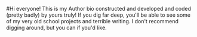 #Hi everyone! This is my Author bio constructed and developed and coded (pretty badly) by yours truly! If you dig far deep, you'll be able to see some of my very old school projects and terrible writing. I don't recommend digging around, but you can if you'd like. 
